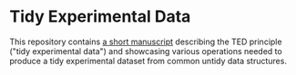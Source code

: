 # Tidy Experimental Data

This repository contains [a short manuscript](ted.Rmd) describing the TED principle ("tidy experimental data") and showcasing various operations needed to produce a tidy experimental dataset from common untidy data structures.
